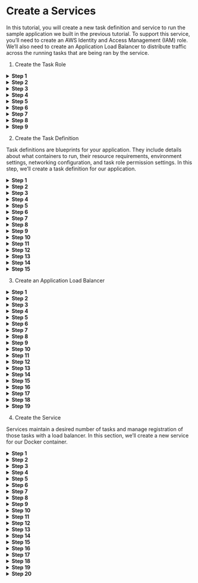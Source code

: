 Create a Services
=================

<p>
  In this tutorial, you will create a new task definition and service to run the sample application we built in the previous tutorial. To support this service, you’ll need to create an AWS Identity and Access Management (IAM) role. We’ll also need to create an Application Load Balancer to distribute traffic across the running tasks that are being ran by the service.
</p>

1. Create the Task Role
<p>
  <details>
    <summary><b>Step 1</b></summary>
    <p>
      Go to the AWS Management Console, click <b>Services</b> then select <b>IAM</b> under Security, Identity & Compliance.
    </p>
  </details>
  <details>
    <summary><b>Step 2</b></summary>
    <p>
      Click on <b>Roles</b> in the left-hand navigation.
    </p>
  </details>
  <details>
    <summary><b>Step 3</b></summary>
    <p>
      <b>Click Create role</b>.
    </p>
  </details>
  <details>
    <summary><b>Step 4</b></summary>
    <p>
      First, we’ll configure which AWS service can assume this role. Click <b>Elastic Container Service</b> from the <b>Choose the service that will use this role</b> list.
    </p>
  </details>
  <details>
    <summary><b>Step 5</b></summary>
    <p>
    Next, choose <b>Elastic Container Service Task</b> from <b>Select your use case</b>.
    </p>
  </details>
  <details>
    <summary><b>Step 6</b></summary>
    <p>
      Click <b>Next: Permissions</b>.
    </p>
  </details>
  <details>
    <summary><b>Step 7</b></summary>
    <p>
      Click <b>Next: Review</b>.
    </p>
    <img src="images/4a.png"
     alt="SS"
     style="float: left; margin-right: 10px;" />
  </details>
  <details>
    <summary><b>Step 8</b></summary>
    <p>
      Enter `testecs` in <b>Role name</b>.
    </p>
    <img src="images/4b.png"
     alt="SS"
     style="float: left; margin-right: 10px;" />
  </details>
  <details>
    <summary><b>Step 9</b></summary>
    <p>
      Click <b>Create role</b>.
    </p>
  </details>
</p>

2. Create the Task Definition
<p>
  Task definitions are blueprints for your application. They include details about what containers to run, their resource requirements, environment settings, networking configuration, and task role permission settings. In this step, we’ll create a task definition for our application.
  <details>
    <summary><b>Step 1</b></summary>
    <p>
      Go to the AWS Management Console, click <b>Services</b> then select <b>Elastic Container Service</b> under Compute.
    </p>
  </details>
  <details>
    <summary><b>Step 2</b></summary>
    <p>
    Click <b>Task Definitions</b> in the left-hand navigation.
    </p>
  </details>
  <details>
    <summary><b>Step 3</b></summary>
    <p>
      Click <b>Create new Task Definition</b>.
    </p>
  </details>
  <details>
    <summary><b>Step 4</b></summary>
    <p>
      Click <b>Fargate</b> to select the Fargate launch type.
    </p>
    <img src="images/4c.png"
     alt="SS"
     style="float: left; margin-right: 10px;" />
  </details>
  <details>
    <summary><b>Step 5</b></summary>
    <p>
      Click <b>Next step</b>.
    </p>
  </details>
  <details>
    <summary><b>Step 6</b></summary>
    <p>
      Enter `testecs` into <b>Task Definition Name</b>.
    </p>
  </details>
  <details>
    <summary><b>Step 7</b></summary>
    <p>
      Select <b>testecs</b> from <b>Task Role</b>.
    </p>
  </details>
  <details>
    <summary><b>Step 8</b></summary>
    <p>
      Select <b>0.5GB</b> from <b>Task memory (GB)</b>.
    </p>
  </details>
  <details>
    <summary><b>Step 9</b></summary>
    <p>
      Select <b>0.25 vCPU</b> from <b>Task CPU (vCPU)</b>.
    </p>
  </details>
  <details>
    <summary><b>Step 10</b></summary>
    <p>
      Click <b>Add container</b>.
    </p>
  </details>
  <details>
    <summary><b>Step 11</b></summary>
    <p>
      Enter `testecs` into <b>Container name</b>.
    </p>
  </details>
  <details>
    <summary><b>Step 12</b></summary>
    <p>
      In <b>Image</b>, paste the repository URI for the Docker image you built and pushed in the previous tutorial. For example, if your Account ID was 190799003743, then you’d enter: `190799003743.dkr.ecr.ap-southeast-1.amazonaws.com/testecs`
    </p>
  </details>
  <details>
    <summary><b>Step 13</b></summary>
    <p>
      Enter `80` into <b>Container port</b> and select <b>tcp</b> from <b>Protocol</b> in b>Port mappings</b>.
    </p>
    <img src="images/4d.png"
     alt="SS"
     style="float: left; margin-right: 10px;" />
  </details>
  <details>
    <summary><b>Step 14</b></summary>
    <p>
      Click <b>Add</b>.
    </p>
  </details>
  <details>
    <summary><b>Step 15</b></summary>
    <p>
      Click <b>Create</b>.
    </p>
  </details>
</p>

3. Create an Application Load Balancer
<p>
  <details>
    <summary><b>Step 1</b></summary>
    <p>
      Go to the AWS Management Console, click <b>Services</b> then select <b>EC2</b> under Compute.
    </p>
  </details>
  <details>
    <summary><b>Step 2</b></summary>
    <p>
      Click on <b>Load Balancers</b> in the left-hand navigation.
    </p>
  </details>
  <details>
    <summary><b>Step 3</b></summary>
    <p>
      Click <b>Create Load Balancer</b>.
    </p>
  </details>
  <details>
    <summary><b>Step 4</b></summary>
    <p>
      In <b>Application Load Balancer</b>, click <b>Create</b>.
    </p>
    <img src="images/4e.png"
     alt="SS"
     style="float: left; margin-right: 10px;" />
  </details>
  <details>
    <summary><b>Step 5</b></summary>
    <p>
      Enter `testecs` into <b>Name</b>.
    </p>
  </details>
  <details>
    <summary><b>Step 6</b></summary>
    <p>
      Select the <b>VPC</b> created in the first module when you created the ECS cluster in the first module. If you need to find the VPC ID do one of the following:<br>
      <b>AWS Management Console</b>
        <details>
          <summary><b>Step 1</b></summary>
          <p>
            Click on <b>Services</b>, right-click on <b>VPC</b> under Networking & Content Delivery and click <b>Open Link in New Tab</b>.
          </p>
        </details>
        <details>
          <summary><b>Step 2</b></summary>
          <p>
            Click on <b>Your VPCs</b> in the left-hand navigation.
          </p>
        </details>
        <details>
          <summary><b>Step 3</b></summary>
          <p>
            Click on each VPC, and click on its <b>Tags</b> tab. The VPC you’re looking for has a tag with <b>Key</b> `aws:cloudformation:stack-name` and <b>Value</b> `EC2ContainerService-workshop`
          </p>
        </details>
    </p>
  </details>
  <details>
    <summary><b>Step 7</b></summary>
    <p>
      Select all <b>Availability Zones</b> configured for the VPC by checking each checkbox.
    </p>
    <img src="images/4f.png"
     alt="SS"
     style="float: left; margin-right: 10px;" />
  </details>
  <details>
    <summary><b>Step 8</b></summary>
    <p>
      Click <b>Next: Configure Security Settings</b>.
    </p>
  </details>
  <details>
    <summary><b>Step 9</b></summary>
    <p>
      The wizard will warn you that you’ve not established a secure listener as we didn’t define an HTTPS listener. Click <b>Next: Configure Security Groups</b>.
    </p>
    <img src="images/4g.png"
     alt="SS"
     style="float: left; margin-right: 10px;" />
  </details>
  <details>
    <summary><b>Step 10</b></summary>
    <p>
      Tick the <b>Create a new security group</b> radio button. This will create a new security group which will permit traffic to port 80 by default.
    </p>
    <img src="images/4h.png"
     alt="SS"
     style="float: left; margin-right: 10px;" />
  </details>
  <details>
    <summary><b>Step 11</b></summary>
    <p>
      Click <b>Next: Configure Routing</b>.
    </p>
  </details>
  <details>
    <summary><b>Step 12</b></summary>
    <p>
      Enter `testecs` into <b>Name</b>.
    </p>
  </details>
  <details>
    <summary><b>Step 13</b></summary>
    <p>
      Enter `80` into <b>Port</b>.
    </p>
  </details>
  <details>
    <summary><b>Step 14</b></summary>
    <p>
      Select <b>ip</b> from <b>Target type</b>.
    </p>
    <img src="images/4i.png"
     alt="SS"
     style="float: left; margin-right: 10px;" />
  </details>
  <details>
    <summary><b>Step 15</b></summary>
    <p>
      Click <b>Next: Register Targets</b>. We won’t register anything as we’ll rely on Amazon ECS to manage our Target Group for us.
    </p>
  </details>
  <details>
    <summary><b>Step 16</b></summary>
    <p>
      Click <b>Next: Review</b>. Review the details you configured.
    </p>
    <img src="images/4j.png"
     alt="SS"
     style="float: left; margin-right: 10px;" />
  </details>
  <details>
    <summary><b>Step 17</b></summary>
    <p>
      Click <b>Create</b>.
    </p>
    <img src="images/4k.png"
     alt="SS"
     style="float: left; margin-right: 10px;" />
  </details>
  <details>
    <summary><b>Step 18</b></summary>
    <p>
      Click on the <b>testecs</b> link to view details about the new load balancer.
    </p>
    <img src="images/4l.png"
     alt="SS"
     style="float: left; margin-right: 10px;" />
  </details>
  <details>
    <summary><b>Step 19</b></summary>
    <p>
      Click on the <b>testecs</b> link to view details about the new load balancer.
    </p>
    <img src="images/4m.png"
     alt="SS"
     style="float: left; margin-right: 10px;" />
    <p>
      Take note of the <b>DNSName</b>. This will be the hostname of our load balancer that we’ll use to hit our service after we complete the next set of steps.
    </p>
  </details>
</p>

4. Create the Service
<p>
Services maintain a desired number of tasks and manage registration of those tasks with a load balancer. In this section, we’ll create a new service for our Docker container.

  <details>
    <summary><b>Step 1</b></summary>
    <p>
      Go to the AWS Management Console, click <b>Services</b> then select <b>Elastic Container Service</b> under Compute.
    </p>
  </details>
  <details>
    <summary><b>Step 2</b></summary>
    <p>
      Click <b>testecs</b> in the cluster list.
    </p>
  </details>
  <details>
    <summary><b>Step 3</b></summary>
    <p>
      The <b>Services</b> tab should be selected. <b>Click Create</b>.
    </p>
    <img src="images/4n.png"
     alt="SS"
     style="float: left; margin-right: 10px;" />
  </details>
  <details>
    <summary><b>Step 4</b></summary>
    <p>
      Tick the <b>FARGATE</b> radio button in <b>Launch Type</b>.
    </p>
  </details>
  <details>
    <summary><b>Step 5</b></summary>
    <p>
      Select <b>testecs:1</b> from <b>Task Definition</b>.
    </p>
  </details>
  <details>
    <summary><b>Step 6</b></summary>
    <p>
    Enter `testecs` into <b>Service name/b>.
    </p>
  </details>
  <details>
    <summary><b>Step 7</b></summary>
    <p>
      Enter `1` into <b>Number of tasks</b>.
    </p>
    <img src="images/4o.png"
     alt="SS"
     style="float: left; margin-right: 10px;" />
  </details>
  <details>
    <summary><b>Step 8</b></summary>
    <p>
      Click <b>Next step</b>.
    </p>
  </details>
  <details>
    <summary><b>Step 9</b></summary>
    <p>
      Select the <b>VPC</b> created in the first tutorial when you created the ECS cluster in the first tutorial.
    </p>
  </details>
  <details>
    <summary><b>Step 10</b></summary>
    <p>
      Select both subnets in <b>Subnets</b>.
    </p>
  </details>
  <details>
    <summary><b>Step 11</b></summary>
    <p>
      Select <b>ENABLED</b> from <b>Auto-assign public IP</b>. This allows your tasks to retrieve the Docker image from Amazon ECR and stream logs to Amazon CloudWatch Logs.
    </p>
    <img src="images/4p.png"
     alt="SS"
     style="float: left; margin-right: 10px;" />
  </details>
  <details>
    <summary><b>Step 12</b></summary>
    <p>
      Under <b>Load Balancing</b>, tick the <b>Application Load Balancer</b> radio button.
    </p>
  </details>
  <details>
    <summary><b>Step 13</b></summary>
    <p>
      Click <b>Add to load balanacer</b>.
    </p>
  </details>
  <details>
    <summary><b>Step 14</b></summary>
    <p>
      Select <b>80:HTTP</b> from <b>Listener port</b>.
    </p>
  </details>
  <details>
    <summary><b>Step 15</b></summary>
    <p>
      Select <b>testecs</b> from <b>Target group name</b>.
    </p>
    <img src="images/4q.png"
     alt="SS"
     style="float: left; margin-right: 10px;" />
  </details>
  <details>
    <summary><b>Step 16</b></summary>
    <p>
      Click <b>Next step</b>.
    </p>
  </details>
  <details>
    <summary><b>Step 17</b></summary>
    <p>
      The next page allows you to define an Auto Scaling policy. Leave this set to <b>Do not adjust the service’s desired count</b> for now and click <b>Next step</b>.
    </p>
  </details>
  <details>
    <summary><b>Step 18</b></summary>
    <p>
      Review your settings and click <b>Create Service</b>.
    </p>
  </details>
  <details>
    <summary><b>Step 19</b></summary>
    <p>
      The service will now start your task. Click <b>View Service</b> and wait for your task to transition to <b>RUNNING</b>.
    </p>
    <img src="images/4r.png"
     alt="SS"
     style="float: left; margin-right: 10px;" />
     <br>
     <img src="images/4s.png"
      alt="SS"
      style="float: left; margin-right: 10px;" />
  </details>
  <details>
    <summary><b>Step 20</b></summary>
    <p>
      Hit your task via the load balancer through the DNSName you noted in <b>3. Create an Application Load Balancer</b>.<br>
      You can hit via your web browser or postman
    </p>
    <img src="images/4t.png"
     alt="SS"
     style="float: left; margin-right: 10px;" />
  </details>
</p>
